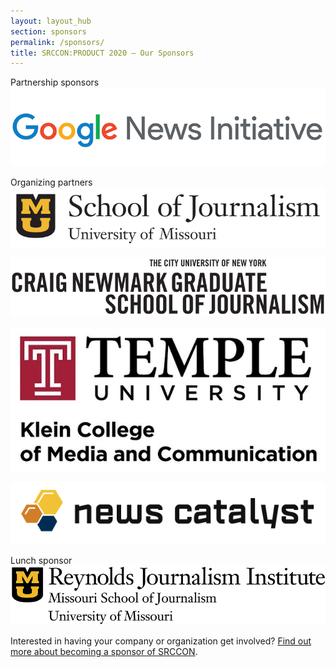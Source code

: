 ```yaml
---
layout: layout_hub
section: sponsors
permalink: /sponsors/
title: SRCCON:PRODUCT 2020 — Our Sponsors
---
```


<div class="page-divider"><span>Partnership sponsors</span></div>

<div class="sponsor-block">
    <a href="https://newsinitiative.withgoogle.com/"><img src="/media/img/partners/google_news_initiative.png" alt="Google News Initiative"></a>
    <p></p>
</div>


<div class="page-divider"><span>Organizing partners</span></div>

<div class="sponsor-block">
    <a href="https://journalism.missouri.edu/"><img src="/media/img/partners/mizzou.png" alt="University of Missouri School of Journalism"></a>
    <p></p>
</div>

<div class="sponsor-block">
    <a href="https://www.journalism.cuny.edu/"><img src="/media/img/partners/cuny.png" alt="Craig Newmark Graduate School of Journalism at the City University of New York"></a>
    <p></p>
</div>

<div class="sponsor-block">
    <a class="narrow-logo" href="https://klein.temple.edu/"><img src="/media/img/partners/klein.png" alt="Temple University Klein College of Media and Communication"></a>
    <p></p>
</div>

<div class="sponsor-block">
    <a href="https://newscatalyst.org/"><img src="/media/img/partners/newscatalyst.png" alt="News Catalyst"></a>
    <p></p>
</div>


<div class="page-divider"><span>Lunch sponsor</span></div>

<div class="sponsor-block secondary">
    <a href="https://www.rjionline.org/"><img src="/media/img/partners/rji.png" alt="Reynolds Journalism Institute"></a>
</div>

<p>Interested in having your company or organization get involved? <a href="/sponsors/about/">Find out more about becoming a sponsor of SRCCON</a>.</p>